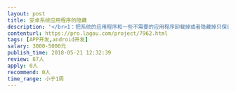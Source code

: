 ```yaml
---                
layout: post       
title: 安卓系统应用程序的隐藏           
description: '</br>1：把系统的应用程序和一些不需要的应用程序卸载掉或者隐藏掉只保留我们自己的两个App。</br>2：在已有的app的基础上。</br>'     
contenturl: https://pro.lagou.com/project/7962.html      
tags: [APP开发,android开发]            
salary: 3000-5000元          
publish_time: 2018-05-21 12:32:39         
review: 87人                   
apply: 0人                   
recommend: 0人                   
time_range: 小于1周              
---                 
```

